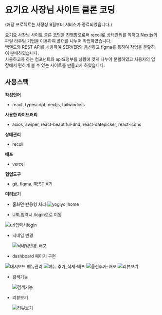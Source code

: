 # 요기요 사장님 사이트 클론 코딩
(해당 프로젝트는 사정상 9월부터 서비스가 종료되었습니다.)

요기요 사장님 사이트 클론 코딩을 진행함으로써 recoil로 상태관리를 익히고 Nextjs의 파일 라우팅 기법을 이용하여 폴더를 나누어 작업하였습니다.<br>
백엔드와 REST API를 사용하여 SERVER와 통신하고 figma를 통하여 작업을 분할하여 분배하였습니다.<br>
사용하고자 하는 컴포넌트와 api요청부를 상황에 맞게 나누어 분할하였고 사용자의 입장에서 편하게 볼 수 있는 사이트를 만들고자 하였습니다.<br>

## 사용스택

**작성언어**

-   react, typescript, nextjs, tailwindcss

**사용한 라이브러리**

-   axios, swiper, react-beautiful-dnd, react-datepicker, react-icons

**상태관리**

-   recoil

**배포**

-   vercel

**협업도구**

-   git, figma, REST API


**미리보기**

- 홈화면 반응형 처리
  ![yogiyo_home](https://github.com/user-attachments/assets/786c990a-3c54-4b10-b008-46be4428692c)


- URL입력시 /login으로 이동
  
![url입력시login](https://github.com/user-attachments/assets/ebba40f1-ac6c-42aa-a01b-be6a5d61dcaa)

- 닉네임 변경

  ![닉네임변경-배포](https://github.com/user-attachments/assets/99a41ae6-2d3d-47d5-87fb-124b58ac8671)


- dashboard 페이지 구현

 ![대시보드 메뉴관리](https://github.com/user-attachments/assets/6d850f78-1075-4a9c-938c-10141c2704dc)
![메뉴 추가_삭제-배포](https://github.com/user-attachments/assets/56a9fab6-8eef-4c0a-b473-3c65330afd63)
![옵션추가-배포](https://github.com/user-attachments/assets/0147a01a-b012-4e25-97b6-5895b6e2861c)
![리뷰보기](https://github.com/user-attachments/assets/b2e0cb2b-fe71-4175-9553-caec3934074a)

 

- 검색기능

  ![검색기능](https://github.com/user-attachments/assets/c714cf57-7ef4-4a0d-bbde-b940943d42be)

- 리뷰보기

  ![리뷰보기](https://github.com/user-attachments/assets/939aa46c-f92d-40eb-b4d5-031c2c4fe7a2)



